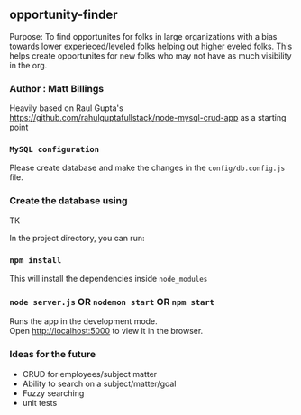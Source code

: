 ## opportunity-finder
Purpose: To find opportunites for folks in large organizations with a bias towards lower experieced/leveled folks helping out higher eveled folks. This helps create opportunites for new folks who may not have as much visibility in the org. 

### Author : Matt Billings 
Heavily based on Raul Gupta's https://github.com/rahulguptafullstack/node-mysql-crud-app as a starting point

### `MySQL configuration`
Please create database and make the changes in the `config/db.config.js` file.

### Create the database using
TK


In the project directory, you can run:

### `npm install`

This will install the dependencies inside `node_modules`

### `node server.js` OR `nodemon start` OR `npm start`

Runs the app in the development mode.<br>
Open [http://localhost:5000](http://localhost:5000) to view it in the browser.



### Ideas for the future
* CRUD for employees/subject matter
* Ability to search on a subject/matter/goal
* Fuzzy searching
* unit tests
